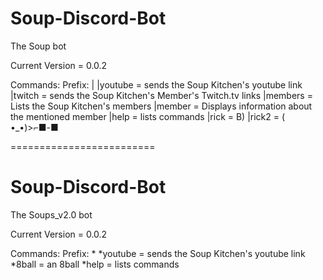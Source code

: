 # Soup-Discord-Bot
The Soup bot

Current Version = 0.0.2

Commands:
Prefix: |
|youtube = sends the Soup Kitchen's youtube link
|twitch = sends the Soup Kitchen's Member's Twitch.tv links
|members = Lists the Soup Kitchen's members
|member <soups name in lowercase letters> = Displays information about the mentioned member
|help = lists commands
|rick = B)
|rick2 = ( •_•)>⌐■-■

=========================

# Soup-Discord-Bot
The Soups_v2.0 bot

Current Version = 0.0.2

Commands:
Prefix: *
*youtube = sends the Soup Kitchen's youtube link
*8ball = an 8ball
*help = lists commands